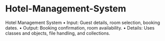 # Hotel-Management-System
Hotel Management System 
• Input: Guest details, room selection, booking dates.
• Output: Booking confirmation, room availability. 
• Details: Uses classes and objects, file handling, and collections.

